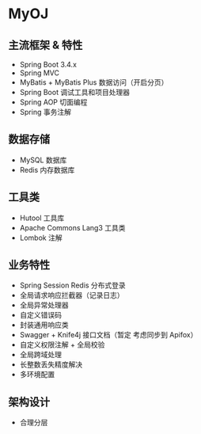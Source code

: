 # MyOJ

## 主流框架 & 特性

- Spring Boot 3.4.x
- Spring MVC
- MyBatis + MyBatis Plus 数据访问（开启分页）
- Spring Boot 调试工具和项目处理器
- Spring AOP 切面编程
- Spring 事务注解

## 数据存储

- MySQL 数据库
- Redis 内存数据库

## 工具类

- Hutool 工具库
- Apache Commons Lang3 工具类
- Lombok 注解

## 业务特性

- Spring Session Redis 分布式登录
- 全局请求响应拦截器（记录日志）
- 全局异常处理器
- 自定义错误码
- 封装通用响应类
- Swagger + Knife4j 接口文档（暂定 考虑同步到 Apifox）
- 自定义权限注解 + 全局校验
- 全局跨域处理
- 长整数丢失精度解决
- 多环境配置

## 架构设计

- 合理分层
